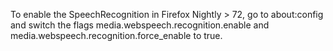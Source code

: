 To enable the SpeechRecognition in Firefox Nightly > 72, go to about:config and switch the flags media.webspeech.recognition.enable and media.webspeech.recognition.force_enable to true.